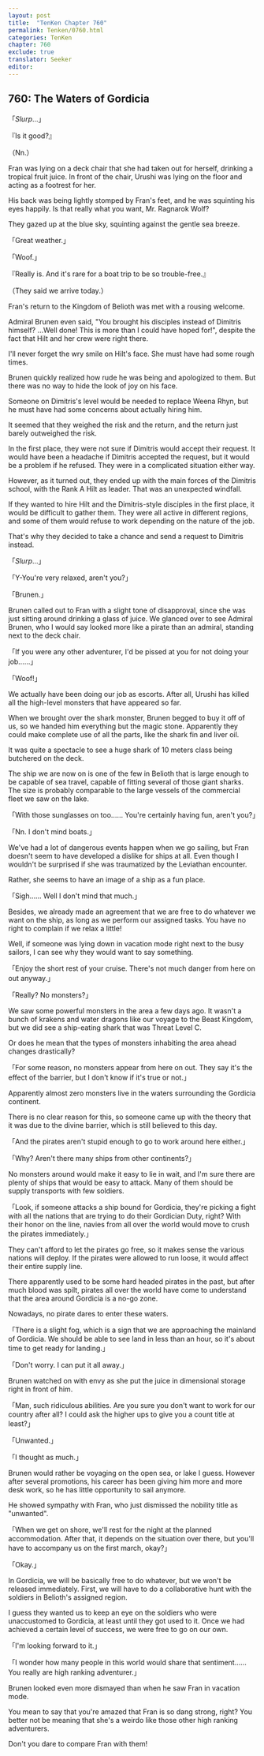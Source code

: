 ```yaml
---
layout: post
title:  "TenKen Chapter 760"
permalink: Tenken/0760.html
categories: TenKen
chapter: 760
exclude: true
translator: Seeker
editor: 
---
```

<h2 id="ch760">760: The Waters of Gordicia</h2>

「<em>Slurp</em>…」

『Is it good?』

（Nn.）

Fran was lying on a deck chair that she had taken out for herself, drinking a tropical fruit juice. In front of the chair, Urushi was lying on the floor and acting as a footrest for her.

His back was being lightly stomped by Fran's feet, and he was squinting his eyes happily. Is that really what you want, Mr. Ragnarok Wolf?

They gazed up at the blue sky, squinting against the gentle sea breeze.

「Great weather.」

「Woof.」

『Really is. And it's rare for a boat trip to be so trouble-free.』

（They said we arrive today.）

Fran's return to the Kingdom of Belioth was met with a rousing welcome.

Admiral Brunen even said, "You brought his disciples instead of Dimitris himself? …Well done! This is more than I could have hoped for!", despite the fact that Hilt and her crew were right there.

I'll never forget the wry smile on Hilt's face. She must have had some rough times.

Brunen quickly realized how rude he was being and apologized to them. But there was no way to hide the look of joy on his face.

Someone on Dimitris's level would be needed to replace Weena Rhyn, but he must have had some concerns about actually hiring him.

It seemed that they weighed the risk and the return, and the return just barely outweighed the risk.

In the first place, they were not sure if Dimitris would accept their request. It would have been a headache if Dimitris accepted the request, but it would be a problem if he refused. They were in a complicated situation either way.

However, as it turned out, they ended up with the main forces of the Dimitris school, with the Rank A Hilt as leader. That was an unexpected windfall.

If they wanted to hire Hilt and the Dimitris-style disciples in the first place, it would be difficult to gather them. They were all active in different regions, and some of them would refuse to work depending on the nature of the job.

That's why they decided to take a chance and send a request to Dimitris instead.

「<em>Slurp</em>…」

「Y-You're very relaxed, aren't you?」

「Brunen.」

Brunen called out to Fran with a slight tone of disapproval, since she was just sitting around drinking a glass of juice. We glanced over to see Admiral Brunen, who I would say looked more like a pirate than an admiral, standing next to the deck chair.

「If you were any other adventurer, I'd be pissed at you for not doing your job……」

「Woof!」

We actually have been doing our job as escorts. After all, Urushi has killed all the high-level monsters that have appeared so far.

When we brought over the shark monster, Brunen begged to buy it off of us, so we handed him everything but the magic stone. Apparently they could make complete use of all the parts, like the shark fin and liver oil.

It was quite a spectacle to see a huge shark of 10 meters class being butchered on the deck.

The ship we are now on is one of the few in Belioth that is large enough to be capable of sea travel, capable of fitting several of those giant sharks. The size is probably comparable to the large vessels of the commercial fleet we saw on the lake.

「With those sunglasses on too…… You're certainly having fun, aren't you?」

「Nn. I don't mind boats.」

We've had a lot of dangerous events happen when we go sailing, but Fran doesn't seem to have developed a dislike for ships at all. Even though I wouldn't be surprised if she was traumatized by the Leviathan encounter.

Rather, she seems to have an image of a ship as a fun place.

「Sigh…… Well I don't mind that much.」

Besides, we already made an agreement that we are free to do whatever we want on the ship, as long as we perform our assigned tasks. You have no right to complain if we relax a little!

Well, if someone was lying down in vacation mode right next to the busy sailors, I can see why they would want to say something.

「Enjoy the short rest of your cruise. There's not much danger from here on out anyway.」

「Really? No monsters?」

We saw some powerful monsters in the area a few days ago. It wasn't a bunch of krakens and water dragons like our voyage to the Beast Kingdom, but we did see a ship-eating shark that was Threat Level C.

Or does he mean that the types of monsters inhabiting the area ahead changes drastically?

「For some reason, no monsters appear from here on out. They say it's the effect of the barrier, but I don't know if it's true or not.」

Apparently almost zero monsters live in the waters surrounding the Gordicia continent.

There is no clear reason for this, so someone came up with the theory that it was due to the divine barrier, which is still believed to this day.

「And the pirates aren't stupid enough to go to work around here either.」

「Why? Aren't there many ships from other continents?」

No monsters around would make it easy to lie in wait, and I'm sure there are plenty of ships that would be easy to attack. Many of them should be supply transports with few soldiers.

「Look, if someone attacks a ship bound for Gordicia, they're picking a fight with all the nations that are trying to do their Gordician Duty, right? With their honor on the line, navies from all over the world would move to crush the pirates immediately.」

They can't afford to let the pirates go free, so it makes sense the various nations will deploy. If the pirates were allowed to run loose, it would affect their entire supply line.

There apparently used to be some hard headed pirates in the past, but after much blood was spilt, pirates all over the world have come to understand that the area around Gordicia is a no-go zone.

Nowadays, no pirate dares to enter these waters.

「There is a slight fog, which is a sign that we are approaching the mainland of Gordicia. We should be able to see land in less than an hour, so it's about time to get ready for landing.」

「Don't worry. I can put it all away.」

Brunen watched on with envy as she put the juice in dimensional storage right in front of him.

「Man, such ridiculous abilities. Are you sure you don't want to work for our country after all? I could ask the higher ups to give you a count title at least?」

「Unwanted.」

「I thought as much.」

Brunen would rather be voyaging on the open sea, or lake I guess. However after several promotions, his career has been giving him more and more desk work, so he has little opportunity to sail anymore.

He showed sympathy with Fran, who just dismissed the nobility title as "unwanted".

「When we get on shore, we'll rest for the night at the planned accommodation. After that, it depends on the situation over there, but you'll have to accompany us on the first march, okay?」

「Okay.」

In Gordicia, we will be basically free to do whatever, but we won't be released immediately. First, we will have to do a collaborative hunt with the soldiers in Belioth's assigned region.

I guess they wanted us to keep an eye on the soldiers who were unaccustomed to Gordicia, at least until they got used to it. Once we had achieved a certain level of success, we were free to go on our own.

「I'm looking forward to it.」

「I wonder how many people in this world would share that sentiment…… You really are high ranking adventurer.」

Brunen looked even more dismayed than when he saw Fran in vacation mode.

You mean to say that you're amazed that Fran is so dang strong, right? You better not be meaning that she's a weirdo like those other high ranking adventurers.

Don't you dare to compare Fran with them!



